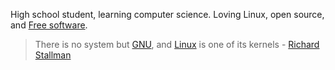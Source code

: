 High school student, learning computer science. Loving Linux, open source, and [Free software](https://fsf.org).

> There is no system but [GNU](https://www.gnu.org/), and [Linux](https://opensource.com/resources/linux) is one of its kernels - [Richard Stallman](https://stallman.org/saint.html)

<!---
willcclark/willcclark is a ✨ special ✨ repository because its `README.md` (this file) appears on your GitHub profile.
You can click the Preview link to take a look at your changes.
--->
